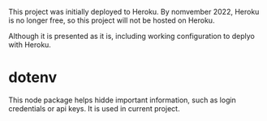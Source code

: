 This project was initially deployed to Heroku. By nomvember 2022, Heroku is no longer free, so this project will not be hosted on Heroku.

Although it is presented as it is, including working configuration to deplyo with Heroku.

# dotenv
This node package helps hidde important information, such as login credentials or api keys. It is used in current project.

